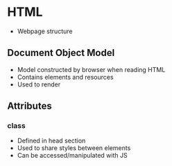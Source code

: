 # HTML 
- Webpage structure
## Document Object Model
- Model constructed by browser when reading HTML
- Contains elements and resources
- Used to render

## Attributes

### class
- Defined in head section
- Used to share styles between elements 
- Can be accessed/manipulated with JS